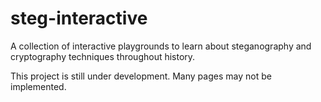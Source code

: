 # steg-interactive
A collection of interactive playgrounds to learn about steganography and cryptography techniques throughout history.

This project is still under development. Many pages may not be implemented.
